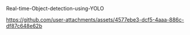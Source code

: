 Real-time-Object-detection-using-YOLO

https://github.com/user-attachments/assets/4577ebe3-dcf5-4aaa-886c-df87c648e62b



